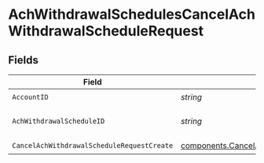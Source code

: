 # AchWithdrawalSchedulesCancelAchWithdrawalScheduleRequest


## Fields

| Field                                                                                                                      | Type                                                                                                                       | Required                                                                                                                   | Description                                                                                                                | Example                                                                                                                    |
| -------------------------------------------------------------------------------------------------------------------------- | -------------------------------------------------------------------------------------------------------------------------- | -------------------------------------------------------------------------------------------------------------------------- | -------------------------------------------------------------------------------------------------------------------------- | -------------------------------------------------------------------------------------------------------------------------- |
| `AccountID`                                                                                                                | *string*                                                                                                                   | :heavy_check_mark:                                                                                                         | The account id.                                                                                                            | 01H8FB90ZRRFWXB4XC2JPJ1D4Y                                                                                                 |
| `AchWithdrawalScheduleID`                                                                                                  | *string*                                                                                                                   | :heavy_check_mark:                                                                                                         | The achWithdrawalSchedule id.                                                                                              | 40eb6b6f-76ff-4dc9-b8a0-b65a7658f8b1                                                                                       |
| `CancelAchWithdrawalScheduleRequestCreate`                                                                                 | [components.CancelAchWithdrawalScheduleRequestCreate](../../models/components/cancelachwithdrawalschedulerequestcreate.md) | :heavy_check_mark:                                                                                                         | N/A                                                                                                                        |                                                                                                                            |